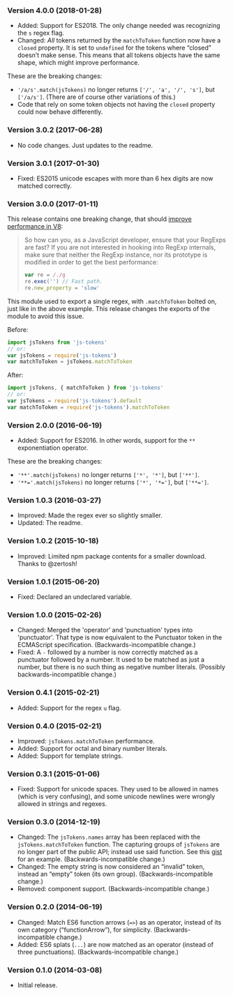 ### Version 4.0.0 (2018-01-28)

-   Added: Support for ES2018. The only change needed was recognizing the `s`
    regex flag.
-   Changed: _All_ tokens returned by the `matchToToken` function now have a
    `closed` property. It is set to `undefined` for the tokens where “closed”
    doesn’t make sense. This means that all tokens objects have the same shape,
    which might improve performance.

These are the breaking changes:

-   `'/a/s'.match(jsTokens)` no longer returns `['/', 'a', '/', 's']`, but
    `['/a/s']`. (There are of course other variations of this.)
-   Code that rely on some token objects not having the `closed` property could
    now behave differently.

### Version 3.0.2 (2017-06-28)

-   No code changes. Just updates to the readme.

### Version 3.0.1 (2017-01-30)

-   Fixed: ES2015 unicode escapes with more than 6 hex digits are now matched
    correctly.

### Version 3.0.0 (2017-01-11)

This release contains one breaking change, that should [improve performance in
V8][v8-perf]:

> So how can you, as a JavaScript developer, ensure that your RegExps are fast?
> If you are not interested in hooking into RegExp internals, make sure that
> neither the RegExp instance, nor its prototype is modified in order to get the
> best performance:
>
> ```js
> var re = /./g
> re.exec('') // Fast path.
> re.new_property = 'slow'
> ```

This module used to export a single regex, with `.matchToToken` bolted
on, just like in the above example. This release changes the exports of
the module to avoid this issue.

Before:

```js
import jsTokens from 'js-tokens'
// or:
var jsTokens = require('js-tokens')
var matchToToken = jsTokens.matchToToken
```

After:

```js
import jsTokens, { matchToToken } from 'js-tokens'
// or:
var jsTokens = require('js-tokens').default
var matchToToken = require('js-tokens').matchToToken
```

[v8-perf]: http://v8project.blogspot.se/2017/01/speeding-up-v8-regular-expressions.html

### Version 2.0.0 (2016-06-19)

-   Added: Support for ES2016. In other words, support for the `**` exponentiation
    operator.

These are the breaking changes:

-   `'**'.match(jsTokens)` no longer returns `['*', '*']`, but `['**']`.
-   `'**='.match(jsTokens)` no longer returns `['*', '*=']`, but `['**=']`.

### Version 1.0.3 (2016-03-27)

-   Improved: Made the regex ever so slightly smaller.
-   Updated: The readme.

### Version 1.0.2 (2015-10-18)

-   Improved: Limited npm package contents for a smaller download. Thanks to
    @zertosh!

### Version 1.0.1 (2015-06-20)

-   Fixed: Declared an undeclared variable.

### Version 1.0.0 (2015-02-26)

-   Changed: Merged the 'operator' and 'punctuation' types into 'punctuator'. That
    type is now equivalent to the Punctuator token in the ECMAScript
    specification. (Backwards-incompatible change.)
-   Fixed: A `-` followed by a number is now correctly matched as a punctuator
    followed by a number. It used to be matched as just a number, but there is no
    such thing as negative number literals. (Possibly backwards-incompatible
    change.)

### Version 0.4.1 (2015-02-21)

-   Added: Support for the regex `u` flag.

### Version 0.4.0 (2015-02-21)

-   Improved: `jsTokens.matchToToken` performance.
-   Added: Support for octal and binary number literals.
-   Added: Support for template strings.

### Version 0.3.1 (2015-01-06)

-   Fixed: Support for unicode spaces. They used to be allowed in names (which is
    very confusing), and some unicode newlines were wrongly allowed in strings and
    regexes.

### Version 0.3.0 (2014-12-19)

-   Changed: The `jsTokens.names` array has been replaced with the
    `jsTokens.matchToToken` function. The capturing groups of `jsTokens` are no
    longer part of the public API; instead use said function. See this [gist] for
    an example. (Backwards-incompatible change.)
-   Changed: The empty string is now considered an “invalid” token, instead an
    “empty” token (its own group). (Backwards-incompatible change.)
-   Removed: component support. (Backwards-incompatible change.)

[gist]: https://gist.github.com/lydell/be49dbf80c382c473004

### Version 0.2.0 (2014-06-19)

-   Changed: Match ES6 function arrows (`=>`) as an operator, instead of its own
    category (“functionArrow”), for simplicity. (Backwards-incompatible change.)
-   Added: ES6 splats (`...`) are now matched as an operator (instead of three
    punctuations). (Backwards-incompatible change.)

### Version 0.1.0 (2014-03-08)

-   Initial release.
